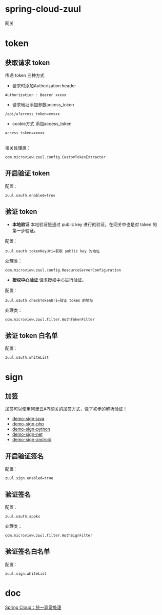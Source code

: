 # spring-cloud-zuul

网关

# token

## 获取请求 token

传递 token 三种方式

* 请求时添加Authorization header

```Authorization : Bearer xxxxx```

* 请求地址添加参数access_token

```/api/a?access_token=xxxxx```

* cookie方式 添加access_token

```access_token=xxxxx```

<br>
相关处理类：

```
com.microview.zuul.config.CustomTokenExtractor
```

## 开启验证 token

配置：
```
zuul.oauth.enabled=true
```

## 验证 token

* **本地验证**
本地验证是通过 public key 进行的验证，在网关中也是对 token 的第一步验证。

配置：
```
zuul.oauth.tokenKeyUri=获取 public key 的地址
```
处理类：
```
com.microview.zuul.config.ResourceServerConfiguration
```

* **授权中心验证**
请求授权中心进行验证。

配置：
```
zuul.oauth.checkTokenUri=验证 token 的地址
```
处理类：
```
com.microview.zuul.filter.AuthTokenFilter
```

## 验证 token 白名单

配置：
```
zuul.oauth.whiteList
```

# sign

## 加签

加签可以使用阿里云API网关的加签方式，做了初步的解析验证！

* [demo-sign-java](https://github.com/aliyun/api-gateway-demo-sign-java)
* [demo-sign-php](https://github.com/aliyun/api-gateway-demo-sign-php)
* [demo-sign-python](https://github.com/aliyun/api-gateway-demo-sign-python)
* [demo-sign-net](https://github.com/aliyun/api-gateway-demo-sign-net)
* [demo-sign-android](https://github.com/aliyun/api-gateway-demo-sign-android)

## 开启验证签名

配置：
```
zuul.sign.enabled=true
```

## 验证签名

配置：
```
zuul.oauth.appks
```
处理类：
```
com.microview.zuul.filter.AuthSignFilter
```

## 验证签名白名单

配置：
```
zuul.sign.whiteList
```

# doc
[Spring Cloud：统一异常处理](https://www.cnblogs.com/bndong/p/10135370.html)

